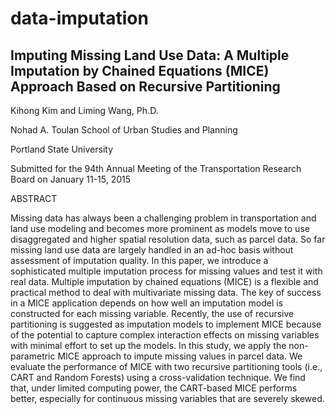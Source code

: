 data-imputation
===============

## Imputing Missing Land Use Data: A Multiple Imputation by Chained Equations (MICE) Approach Based on Recursive Partitioning

Kihong Kim and Liming Wang, Ph.D.

Nohad A. Toulan School of Urban Studies and Planning

Portland State University

Submitted for the 94th Annual Meeting of the Transportation Research Board on January 11-15, 2015

ABSTRACT

Missing data has always been a challenging problem in transportation and land use modeling and becomes more prominent as models move to use disaggregated and higher spatial resolution data, such as parcel data. So far missing land use data are largely handled in an ad-hoc basis without assessment of imputation quality. In this paper, we introduce a sophisticated multiple imputation process for missing values and test it with real data. Multiple imputation by chained equations (MICE) is a flexible and practical method to deal with multivariate missing data. The key of success in a MICE application depends on how well an imputation model is constructed for each missing variable. Recently, the use of recursive partitioning is suggested as imputation models to implement MICE because of the potential to capture complex interaction effects on missing variables with minimal effort to set up the models. In this study, we apply the non-parametric MICE approach to impute missing values in parcel data. We evaluate the performance of MICE with two recursive partitioning tools (i.e., CART and Random Forests) using a cross-validation technique. We find that, under limited computing power, the CART-based MICE performs better, especially for continuous missing variables that are severely skewed.
